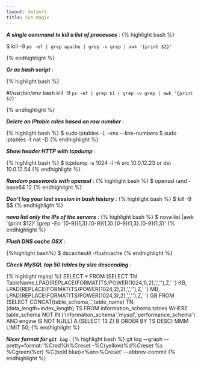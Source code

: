 ```yaml
---
layout: default
title: Sys magic
---
```

***A single command to kill a list of processes*** :
{% highlight bash %}

$ kill -9 `ps -ef | grep apache | grep -v grep | awk '{print $2}'`

{% endhighlight %}

***Or as bash script*** :

{% highlight bash %}

#!/usr/bin/env bash
kill -9 `ps -ef | grep $1 | grep -v grep | awk '{print $2}'`

{% endhighlight %}

***Delete an IPtable rules based on row number*** :

{% highlight bash %}
$ sudo iptables -L -vnx --line-numbers
$ sudo iptables -t nat -D <chain-name> <number>
{% endhighlight %}

***Show header HTTP with tcpdump*** :

{% highlight bash %}
$ tcpdump -s 1024 -l -A src 10.0.12.23 or dst 10.0.12.54
{% endhighlight %}

***Random passwords with openssl*** :
{% highlight bash %}
$ openssl rand -base64 12
{% endhighlight %}

***Don’t log your last session in bash history*** :
{% highlight bash %}
$ kill -9 $$
{% endhighlight %}

***nova list only the IPs of the servers*** :
{% highlight bash %}
$ nova list |awk '{print $12}' |grep -Eo '[0-9]{1,3}\.[0-9]{1,3}\.[0-9]{1,3}\.[0-9]{1,3}'
{% endhighlight %}

***Flush DNS cache OSX*** :

{%highlight bash%}
$ dscacheutil -flushcache
{% endhighlight %}

***Check MySQL top 50 tables by size descending*** :

{% highlight mysql %}
SELECT * FROM
(SELECT TN TableName,LPAD(REPLACE(FORMAT(TS/POWER(1024,1),2),',',''),Z,' ') KB,
LPAD(REPLACE(FORMAT(TS/POWER(1024,2),2),',',''),Z,' ') MB,
LPAD(REPLACE(FORMAT(TS/POWER(1024,3),2),',',''),Z,' ') GB
FROM (SELECT CONCAT(table_schema,'.',table_name) TN,
(data_length+index_length) TS FROM information_schema.tables
WHERE table_schema NOT IN ('information_schema','mysql','performance_schema')
AND engine IS NOT NULL) A,(SELECT 13 Z) B ORDER BY TS DESC) MMM LIMIT 50;
{% endhighlight %}

***Nicer format for `git log`*** :
{% highlight bash %}
git log --graph --pretty=format:'%Cred%h%Creset -%C(yellow)%d%Creset %s %Cgreen(%cr) %C(bold blue)<%an>%Creset' --abbrev-commit
{% endhighlight %}
